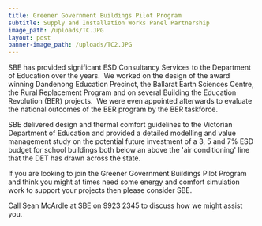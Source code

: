 ```yaml
---
title: Greener Government Buildings Pilot Program
subtitle: Supply and Installation Works Panel Partnership
image_path: /uploads/TC.JPG
layout: post
banner-image_path: /uploads/TC2.JPG
---
```



SBE has provided significant ESD Consultancy Services to the Department of Education over the years.  We worked on the design of the award winning Dandenong Education Precinct, the Ballarat Earth Sciences Centre, the Rural Replacement Program and on several Building the Education Revolution (BER) projects.  We were even appointed afterwards to evaluate the national outcomes of the BER program by the BER taskforce.

SBE delivered design and thermal comfort guidelines to the Victorian Department of Education and provided a detailed modelling and value management study on the potential future investment of a 3, 5 and 7% ESD budget for school buildings both below an above the 'air conditioning' line that the DET has drawn across the state.

If you are looking to join the Greener Government Buildings Pilot Program and think you might at times need some energy and comfort simulation work to support your projects then please consider SBE.

Call Sean McArdle at SBE on 9923 2345 to discuss how we might assist you.
